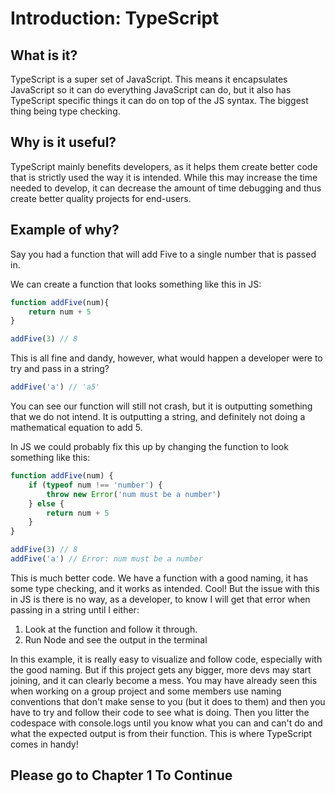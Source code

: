 # Introduction: TypeScript

## What is it?

TypeScript is a super set of JavaScript. This means it encapsulates JavaScript so it can do everything JavaScript can do, but it also has TypeScript specific things it can do on top of the JS syntax. The biggest thing being type checking.

## Why is it useful?

TypeScript mainly benefits developers, as it helps them create better code that is strictly used the way it is intended. While this may increase the time needed to develop, it can decrease the amount of time debugging and thus create better quality projects for end-users.

## Example of why?

Say you had a function that will add Five to a single number that is passed in.

We can create a function that looks something like this in JS:

```javascript
function addFive(num){
    return num + 5
}

addFive(3) // 8
```

This is all fine and dandy, however, what would happen a developer were to try and pass in a string?

```javascript
addFive('a') // 'a5'
```

You can see our function will still not crash, but it is outputting something that we do not intend. It is outputting a string, and definitely not doing a mathematical equation to add 5.

In JS we could probably fix this up by changing the function to look something like this:

```javascript
function addFive(num) {
    if (typeof num !== 'number') {
        throw new Error('num must be a number')
    } else {
        return num + 5
    }
}

addFive(3) // 8
addFive('a') // Error: num must be a number
```

This is much better code. We have a function with a good naming, it has some type checking, and it works as intended. Cool! But the issue with this in JS is there is no way, as a developer, to know I will get that error when passing in a string until I either:

1. Look at the function and follow it through.
2. Run Node and see the output in the terminal

In this example, it is really easy to visualize and follow code, especially with the good naming. But if this project gets any bigger, more devs may start joining, and it can clearly become a mess. You may have already seen this when working on a group project and some members use naming conventions that don't make sense to you (but it does to them) and then you have to try and follow their code to see what is doing. Then you litter the codespace with console.logs until you know what you can and can't do and what the expected output is from their function. This is where TypeScript comes in handy!

## **Please go to Chapter 1 To Continue**
